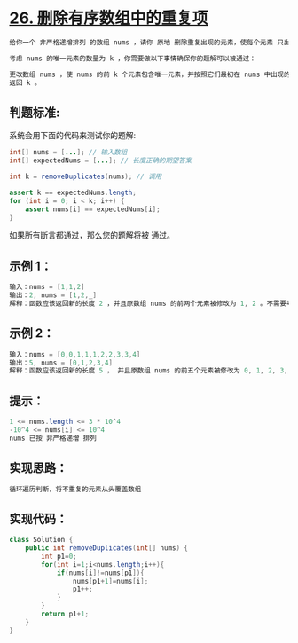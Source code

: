 # [26. 删除有序数组中的重复项](https://leetcode.cn/problems/remove-duplicates-from-sorted-array/description/)
``` java
给你一个 非严格递增排列 的数组 nums ，请你 原地 删除重复出现的元素，使每个元素 只出现一次 ，返回删除后数组的新长度。元素的 相对顺序 应该保持 一致 。然后返回 nums 中唯一元素的个数。

考虑 nums 的唯一元素的数量为 k ，你需要做以下事情确保你的题解可以被通过：

更改数组 nums ，使 nums 的前 k 个元素包含唯一元素，并按照它们最初在 nums 中出现的顺序排列。nums 的其余元素与 nums 的大小不重要。
返回 k 。
```
## 判题标准:
系统会用下面的代码来测试你的题解:
``` java
int[] nums = [...]; // 输入数组
int[] expectedNums = [...]; // 长度正确的期望答案

int k = removeDuplicates(nums); // 调用

assert k == expectedNums.length;
for (int i = 0; i < k; i++) {
    assert nums[i] == expectedNums[i];
}
```
如果所有断言都通过，那么您的题解将被 通过。
## 示例 1：
``` java
输入：nums = [1,1,2]
输出：2, nums = [1,2,_]
解释：函数应该返回新的长度 2 ，并且原数组 nums 的前两个元素被修改为 1, 2 。不需要考虑数组中超出新长度后面的元素。
```
## 示例 2：
``` java
输入：nums = [0,0,1,1,1,2,2,3,3,4]
输出：5, nums = [0,1,2,3,4]
解释：函数应该返回新的长度 5 ， 并且原数组 nums 的前五个元素被修改为 0, 1, 2, 3, 4 。不需要考虑数组中超出新长度后面的元素。
```
## 提示：
``` java
1 <= nums.length <= 3 * 10^4
-10^4 <= nums[i] <= 10^4
nums 已按 非严格递增 排列
```
## 实现思路：
``` java
循环遍历判断，将不重复的元素从头覆盖数组
```
## 实现代码：
``` java
class Solution {
    public int removeDuplicates(int[] nums) {
        int p1=0;
        for(int i=1;i<nums.length;i++){
            if(nums[i]!=nums[p1]){
                nums[p1+1]=nums[i];
                p1++;
            }
        }
        return p1+1;
    }
}
```
